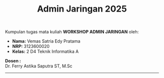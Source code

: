 <h1 align="center">
  Admin Jaringan 2025
</h1>

<br>

Kumpulan tugas mata kuliah **WORKSHOP ADMIN JARINGAN** oleh:

- **Nama:** Vemas Satria Edy Pratama
- **NRP:** 3123600020
- **Kelas:** 2 D4 Teknik Informatika A

**Dosen :**  
Dr. Ferry Astika Saputra ST, M.Sc

---
<!-- 
<h1 > PROJECT 2(./Project2/index.html)</h1>

## Daftar Tugas

Daftar tugas:

1. **Tugas 1: Review**
   - **Link:** [Tugas 1: Review](./Tugas1/README.md)
2. **Tugas 2:**
   - **Link:** [Tugas 2](./Tugas2/Tugas2-ProcessControl_FileSystem/Readme.md)
4. **Tugas 4:**
   - **Link:** [Tugas 4:DNS](./Tugas4/Readme.md)
---

-->
